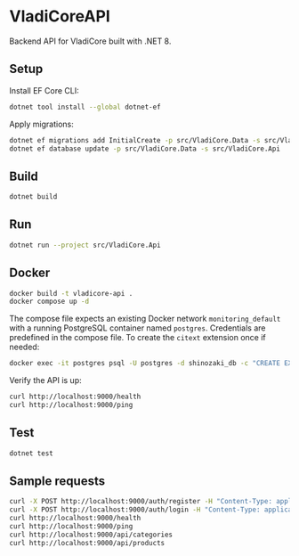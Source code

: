 # VladiCoreAPI

Backend API for VladiCore built with .NET 8.

## Setup
Install EF Core CLI:
```bash
dotnet tool install --global dotnet-ef
```

Apply migrations:
```bash
dotnet ef migrations add InitialCreate -p src/VladiCore.Data -s src/VladiCore.Api
dotnet ef database update -p src/VladiCore.Data -s src/VladiCore.Api
```

## Build
```bash
dotnet build
```

## Run
```bash
dotnet run --project src/VladiCore.Api
```

## Docker
```bash
docker build -t vladicore-api .
docker compose up -d
```
The compose file expects an existing Docker network `monitoring_default` with a running
PostgreSQL container named `postgres`. Credentials are predefined in the compose file.
To create the `citext` extension once if needed:

```bash
docker exec -it postgres psql -U postgres -d shinozaki_db -c "CREATE EXTENSION IF NOT EXISTS citext;"
```

Verify the API is up:

```bash
curl http://localhost:9000/health
curl http://localhost:9000/ping
```

## Test
```bash
dotnet test
```

## Sample requests
```bash
curl -X POST http://localhost:9000/auth/register -H "Content-Type: application/json" -d '{"email":"a@b.com","password":"Pass123!","fullName":"A"}'
curl -X POST http://localhost:9000/auth/login -H "Content-Type: application/json" -d '{"email":"a@b.com","password":"Pass123!"}'
curl http://localhost:9000/health
curl http://localhost:9000/ping
curl http://localhost:9000/api/categories
curl http://localhost:9000/api/products
```

